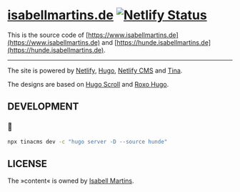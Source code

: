 # [isabellmartins.de](https://www.isabellmartins.de) [![Netlify Status](https://api.netlify.com/api/v1/badges/492fba9d-d5e3-4fb3-a35f-65b3ecf218cc/deploy-status)](https://app.netlify.com/sites/agitated-euclid-60fa30/deploys)

This is the source code of [https://www.isabellmartins.de](https://www.isabellmartins.de) and [https://hunde.isabellmartins.de](https://hunde.isabellmartins.de).

-----

The site is powered by [Netlify](https://www.netlify.com), [Hugo](https://gohugo.io/), [Netlify CMS](https://www.netlifycms.org/) and [Tina](https://tina.io).

The designs are based on [Hugo Scroll](https://themes.gohugo.io/hugo-scroll/) and [Roxo Hugo](https://themes.gohugo.io/roxo-hugo/).

## DEVELOPMENT

### 🐾

```bash
npx tinacms dev -c "hugo server -D --source hunde"
```

## LICENSE

The »content« is owned by [Isabell Martins](https://www.isabellmartins.de).
